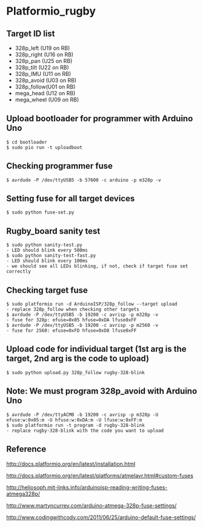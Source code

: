 # Platformio_rugby

## Target ID list
   * 328p_left  (U19 on RB)
   * 328p_right (U16 on RB)
   * 328p_pan   (U25 on RB)
   * 328p_tilt  (U22 on RB)
   * 328p_IMU   (U11 on RB)
   * 328p_avoid (U03 on RB)
   * 328p_follow(U01 on RB) 
   * mega_head  (U12 on RB)
   * mega_wheel (U09 on RB)

## Upload bootloader for programmer with Arduino Uno
    $ cd bootloader
    $ sudo pio run -t uploadboot

## Checking programmer fuse
    $ avrdude -P /dev/ttyUSB5 -b 57600 -c arduino -p m328p -v

## Setting fuse for all target devices
    $ sudo python fuse-set.py

## Rugby_board sanity test 
    $ sudo python sanity-test.py 
    - LED should blink every 500ms
    $ sudo python sanity-test-fast.py 
    - LED should blink every 100ms
    - we should see all LEDs blinking, if not, check if target fuse set correctly

## Checking target fuse 
    $ sudo platformio run -d ArduinoISP/328p_follow --target upload
    - replace 328p_follow when checking other targets
    $ avrdude -P /dev/ttyUSB5 -b 19200 -c avrisp -p m328p -v
    - fuse for 328p: efuse=0x05 hfuse=0xDA lfuse0xFF
    $ avrdude -P /dev/ttyUSB5 -b 19200 -c avrisp -p m2560 -v
    - fuse for 2560: efuse=0xFD hfuse=0xD8 lfuse0xFF

## Upload code for individual target (1st arg is the target, 2nd arg is the code to upload)
    $ sudo python upload.py 328p_follow rugby-328-blink 

## Note: We must program 328p_avoid with Arduino Uno
    $ avrdude -P /dev/ttyACM0 -b 19200 -c avrisp -p m328p -U efuse:w:0x05:m -U hfuse:w:0xDA:m -U lfuse:w:0xFF:m
    $ sudo platformio run -t program -d rugby-328-blink
    - replace rugby-328-blink with the code you want to upload
    
## Reference 
  http://docs.platformio.org/en/latest/installation.html
  
  http://docs.platformio.org/en/latest/platforms/atmelavr.html#custom-fuses

  http://heliosoph.mit-links.info/arduinoisp-reading-writing-fuses-atmega328p/
  
  http://www.martyncurrey.com/arduino-atmega-328p-fuse-settings/
  
  http://www.codingwithcody.com/2011/06/25/arduino-default-fuse-settings/
